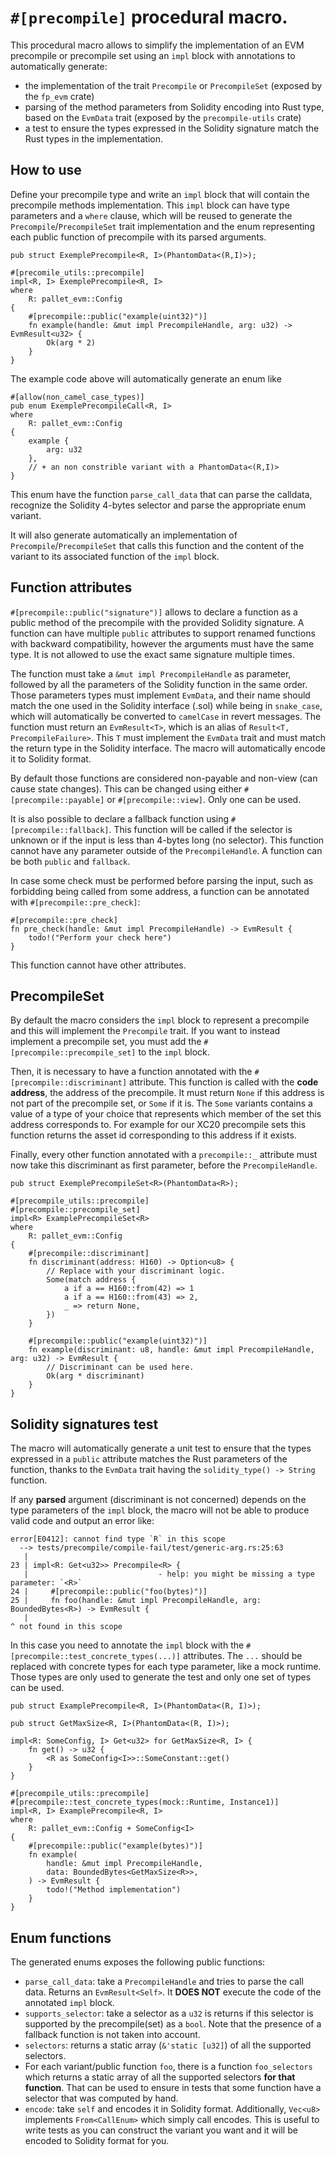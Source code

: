 # `#[precompile]` procedural macro.

This procedural macro allows to simplify the implementation of an EVM precompile or precompile set
using an `impl` block with annotations to automatically generate:

- the implementation of the trait `Precompile` or `PrecompileSet` (exposed by the `fp_evm` crate)
- parsing of the method parameters from Solidity encoding into Rust type, based on the `EvmData`
  trait (exposed by the `precompile-utils` crate)
- a test to ensure the types expressed in the Solidity signature match the Rust types in the
  implementation.

## How to use

Define your precompile type and write an `impl` block that will contain the precompile methods
implementation. This `impl` block can have type parameters and a `where` clause, which will be
reused to generate the `Precompile`/`PrecompileSet` trait implementation and the enum representing
each public function of precompile with its parsed arguments.

```rust,ignore
pub struct ExemplePrecompile<R, I>(PhantomData<(R,I)>);

#[precomile_utils::precompile]
impl<R, I> ExemplePrecompile<R, I>
where
    R: pallet_evm::Config
{
    #[precompile::public("example(uint32)")]
    fn example(handle: &mut impl PrecompileHandle, arg: u32) -> EvmResult<u32> {
        Ok(arg * 2)
    }
}
```

The example code above will automatically generate an enum like

```rust,ignore
#[allow(non_camel_case_types)]
pub enum ExemplePrecompileCall<R, I>
where
    R: pallet_evm::Config
{
    example {
        arg: u32
    },
    // + an non constrible variant with a PhantomData<(R,I)>
}
```

This enum have the function `parse_call_data` that can parse the calldata, recognize the Solidity
4-bytes selector and parse the appropriate enum variant.

It will also generate automatically an implementation of `Precompile`/`PrecompileSet` that calls
this function and the content of the variant to its associated function of the `impl` block.

## Function attributes

`#[precompile::public("signature")]` allows to declare a function as a public method of the
precompile with the provided Solidity signature. A function can have multiple `public` attributes to
support renamed functions with backward compatibility, however the arguments must have the same
type. It is not allowed to use the exact same signature multiple times.

The function must take a `&mut impl PrecompileHandle` as parameter, followed by all the parameters
of the Solidity function in the same order. Those parameters types must implement `EvmData`, and
their name should match the one used in the Solidity interface (.sol) while being in `snake_case`,
which will automatically be converted to `camelCase` in revert messages. The function must return an
`EvmResult<T>`, which is an alias of `Result<T, PrecompileFailure>`. This `T` must implement the
`EvmData` trait and must match the return type in the Solidity interface. The macro will
automatically encode it to Solidity format.

By default those functions are considered non-payable and non-view (can cause state changes). This
can be changed using either `#[precompile::payable]` or `#[precompile::view]`. Only one can be used.

It is also possible to declare a fallback function using `#[precompile::fallback]`. This function
will be called if the selector is unknown or if the input is less than 4-bytes long (no selector).
This function cannot have any parameter outside of the `PrecompileHandle`. A function can be both
`public` and `fallback`.

In case some check must be performed before parsing the input, such as forbidding being called from
some address, a function can be annotated with `#[precompile::pre_check]`:

```rust,ignore
#[precompile::pre_check]
fn pre_check(handle: &mut impl PrecompileHandle) -> EvmResult {
    todo!("Perform your check here")
}
```

This function cannot have other attributes.

## PrecompileSet

By default the macro considers the `impl` block to represent a precompile and this will implement
the `Precompile` trait. If you want to instead implement a precompile set, you must add the
`#[precompile::precompile_set]` to the `impl` block.

Then, it is necessary to have a function annotated with the `#[precompile::discriminant]` attribute.
This function is called with the **code address**, the address of the precompile. It must return
`None` if this address is not part of the precompile set, or `Some` if it is. The `Some` variants
contains a value of a type of your choice that represents which member of the set this address
corresponds to. For example for our XC20 precompile sets this function returns the asset id
corresponding to this address if it exists.

Finally, every other function annotated with a `precompile::_` attribute must now take this
discriminant as first parameter, before the `PrecompileHandle`.

```rust,ignore
pub struct ExemplePrecompileSet<R>(PhantomData<R>);

#[precompile_utils::precompile]
#[precompile::precompile_set]
impl<R> ExamplePrecompileSet<R>
where
    R: pallet_evm::Config
{
    #[precompile::discriminant]
    fn discriminant(address: H160) -> Option<u8> {
        // Replace with your discriminant logic.
        Some(match address {
            a if a == H160::from(42) => 1
            a if a == H160::from(43) => 2,
            _ => return None,
        })
    }

    #[precompile::public("example(uint32)")]
    fn example(discriminant: u8, handle: &mut impl PrecompileHandle, arg: u32) -> EvmResult {
        // Discriminant can be used here.
        Ok(arg * discriminant)
    }
}
```

## Solidity signatures test

The macro will automatically generate a unit test to ensure that the types expressed in a `public`
attribute matches the Rust parameters of the function, thanks to the `EvmData` trait having the
`solidity_type() -> String` function.

If any **parsed** argument (discriminant is not concerned) depends on the type parameters of the
`impl` block, the macro will not be able to produce valid code and output an error like:

```text
error[E0412]: cannot find type `R` in this scope
  --> tests/precompile/compile-fail/test/generic-arg.rs:25:63
   |
23 | impl<R: Get<u32>> Precompile<R> {
   |                             - help: you might be missing a type parameter: `<R>`
24 |     #[precompile::public("foo(bytes)")]
25 |     fn foo(handle: &mut impl PrecompileHandle, arg: BoundedBytes<R>) -> EvmResult {
   |                                                                  ^ not found in this scope
```

In this case you need to annotate the `impl` block with the `#[precompile::test_concrete_types(...)]`
attributes. The `...` should be replaced with concrete types for each type parameter, like a mock
runtime. Those types are only used to generate the test and only one set of types can be used.

```rust,ignore
pub struct ExamplePrecompile<R, I>(PhantomData<(R, I)>);

pub struct GetMaxSize<R, I>(PhantomData<(R, I)>);

impl<R: SomeConfig, I> Get<u32> for GetMaxSize<R, I> {
	fn get() -> u32 {
		<R as SomeConfig<I>>::SomeConstant::get()
	}
}

#[precompile_utils::precompile]
#[precompile::test_concrete_types(mock::Runtime, Instance1)]
impl<R, I> ExamplePrecompile<R, I>
where
	R: pallet_evm::Config + SomeConfig<I>
{
	#[precompile::public("example(bytes)")]
	fn example(
		handle: &mut impl PrecompileHandle,
		data: BoundedBytes<GetMaxSize<R>>,
	) -> EvmResult {
		todo!("Method implementation")
	}
}
```

## Enum functions

The generated enums exposes the following public functions:

- `parse_call_data`: take a `PrecompileHandle` and tries to parse the call data. Returns an
  `EvmResult<Self>`. It **DOES NOT** execute the code of the annotated `impl` block.
- `supports_selector`: take a selector as a `u32` is returns if this selector is supported by the
  precompile(set) as a `bool`. Note that the presence of a fallback function is not taken into
  account.
- `selectors`: returns a static array (`&'static [u32]`) of all the supported selectors.
- For each variant/public function `foo`, there is a function `foo_selectors` which returns a static
  array of all the supported selectors **for that function**. That can be used to ensure in tests
  that some function have a selector that was computed by hand.
- `encode`: take `self` and encodes it in Solidity format. Additionally, `Vec<u8>` implements
  `From<CallEnum>` which simply call encodes. This is useful to write tests as you can construct the
  variant you want and it will be encoded to Solidity format for you.
